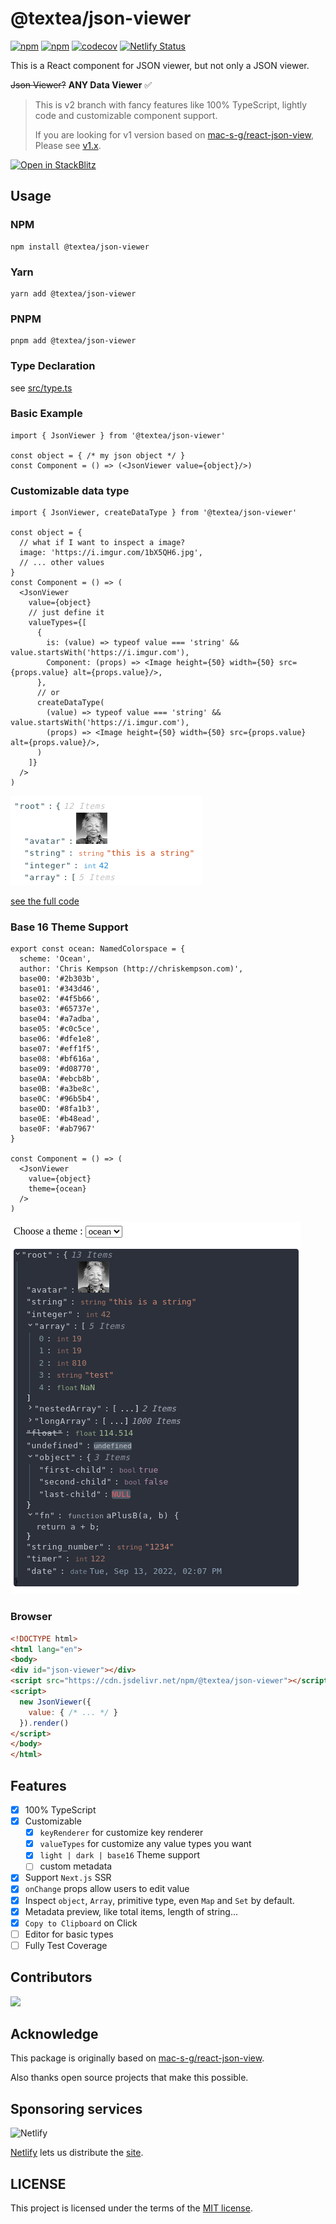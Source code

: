 # @textea/json-viewer

[![npm](https://img.shields.io/npm/v/@textea/json-viewer)](https://www.npmjs.com/package/@textea/json-viewer)
[![npm](https://img.shields.io/npm/l/@textea/json-viewer)](https://github.com/TexteaInc/json-viewer/blob/main/LICENSE)
[![codecov](https://codecov.io/gh/TexteaInc/json-viewer/branch/main/graph/badge.svg?token=r32mzVhrRl)](https://codecov.io/gh/TexteaInc/json-viewer)
[![Netlify Status](https://api.netlify.com/api/v1/badges/4fab3ed5-7084-449d-9fc9-12df09108301/deploy-status)](https://viewer.textea.io)

This is a React component for JSON viewer, but not only a JSON viewer.

~~Json Viewer?~~
**ANY Data Viewer** ✅

> This is v2 branch with fancy features like 100% TypeScript, lightly code and customizable component support.
>
> If you are looking for v1 version based on [mac-s-g/react-json-view](https://github.com/mac-s-g/react-json-view),
> Please see [v1.x](https://github.com/TexteaInc/json-viewer/tree/v1.x).

[![Open in StackBlitz](https://developer.stackblitz.com/img/open_in_stackblitz.svg)](https://stackblitz.com/edit/textea-json-viewer-v2?file=pages%2Findex.js)

## Usage

### NPM
```shell
npm install @textea/json-viewer
```
### Yarn
```shell
yarn add @textea/json-viewer
```
### PNPM
```shell
pnpm add @textea/json-viewer
```

### Type Declaration

see [src/type.ts](src/type.ts)

### Basic Example

```tsx
import { JsonViewer } from '@textea/json-viewer'

const object = { /* my json object */ }
const Component = () => (<JsonViewer value={object}/>)
```

### Customizable data type

```tsx
import { JsonViewer, createDataType } from '@textea/json-viewer'

const object = {
  // what if I want to inspect a image?
  image: 'https://i.imgur.com/1bX5QH6.jpg',
  // ... other values
}
const Component = () => (
  <JsonViewer
    value={object}
    // just define it
    valueTypes={[
      {
        is: (value) => typeof value === 'string' && value.startsWith('https://i.imgur.com'),
        Component: (props) => <Image height={50} width={50} src={props.value} alt={props.value}/>,
      },
      // or
      createDataType(
        (value) => typeof value === 'string' && value.startsWith('https://i.imgur.com'),
        (props) => <Image height={50} width={50} src={props.value} alt={props.value}/>,
      )
    ]}
  />
)
```

![Avatar Preview](public/avatar-preview.png)

[see the full code](docs/pages/full/index.tsx)

### Base 16 Theme Support

```tsx
export const ocean: NamedColorspace = {
  scheme: 'Ocean',
  author: 'Chris Kempson (http://chriskempson.com)',
  base00: '#2b303b',
  base01: '#343d46',
  base02: '#4f5b66',
  base03: '#65737e',
  base04: '#a7adba',
  base05: '#c0c5ce',
  base06: '#dfe1e8',
  base07: '#eff1f5',
  base08: '#bf616a',
  base09: '#d08770',
  base0A: '#ebcb8b',
  base0B: '#a3be8c',
  base0C: '#96b5b4',
  base0D: '#8fa1b3',
  base0E: '#b48ead',
  base0F: '#ab7967'
}

const Component = () => (
  <JsonViewer
    value={object}
    theme={ocean}
  />
)
```

![Ocean Theme Preview](public/ocean-theme.png)

### Browser

```html
<!DOCTYPE html>
<html lang="en">
<body>
<div id="json-viewer"></div>
<script src="https://cdn.jsdelivr.net/npm/@textea/json-viewer"></script>
<script>
  new JsonViewer({
    value: { /* ... */ }
  }).render()
</script>
</body>
</html>
```

## Features

- [X] 100% TypeScript
- [X] Customizable
    - [X] `keyRenderer` for customize key renderer
    - [X] `valueTypes` for customize any value types you want
    - [X] `light | dark | base16` Theme support
    - [ ] custom metadata
- [X] Support `Next.js` SSR
- [X] `onChange` props allow users to edit value
- [X] Inspect `object`, `Array`, primitive type, even `Map` and `Set` by default.
- [X] Metadata preview, like total items, length of string...
- [X] `Copy to Clipboard` on Click
- [ ] Editor for basic types
- [ ] Fully Test Coverage

## Contributors

<a href="https://github.com/TexteaInc/json-viewer/graphs/contributors"><img src="https://opencollective.com/json-viewer/contributors.svg?width=890&button=false" /></a>

## Acknowledge

This package is originally based on [mac-s-g/react-json-view](https://github.com/mac-s-g/react-json-view).

Also thanks open source projects that make this possible.

## Sponsoring services

![Netlify](https://www.netlify.com/v3/img/components/full-logo-light.svg)

[Netlify](https://www.netlify.com/) lets us distribute the [site](https://viewer.textea.io).

## LICENSE

This project is licensed under the terms of the [MIT license](LICENSE).
